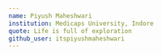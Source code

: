 ```yaml
---
name: Piyush Maheshwari
institution: Medicaps University, Indore
quote: Life is full of exploration
github_user: itspiyushmaheshwari
---
```


